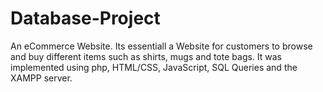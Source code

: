 # Database-Project
An eCommerce Website. Its essentiall a Website for customers to browse and buy different items such as shirts, mugs and tote bags. It was implemented using php, HTML/CSS, JavaScript, SQL Queries and the XAMPP server.
